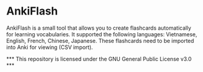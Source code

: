# AnkiFlash

AnkiFlash is a small tool that allows you to create flashcards automatically for learning vocabularies. It supported the following languages: Vietnamese, English, French, Chinese, Japanese. 
These flashcards need to be imported into Anki for viewing (CSV import).

*** This repository is licensed under the GNU General Public License v3.0 ***
